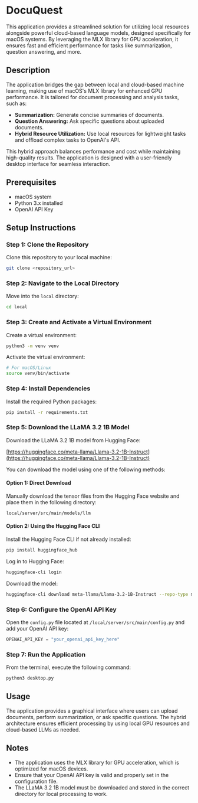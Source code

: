 # DocuQuest

This application provides a streamlined solution for utilizing local resources alongside powerful cloud-based language models, designed specifically for macOS systems. By leveraging the MLX library for GPU acceleration, it ensures fast and efficient performance for tasks like summarization, question answering, and more.

## Description

The application bridges the gap between local and cloud-based machine learning, making use of macOS's MLX library for enhanced GPU performance. It is tailored for document processing and analysis tasks, such as:
- **Summarization:** Generate concise summaries of documents.
- **Question Answering:** Ask specific questions about uploaded documents.
- **Hybrid Resource Utilization:** Use local resources for lightweight tasks and offload complex tasks to OpenAI's API.

This hybrid approach balances performance and cost while maintaining high-quality results. The application is designed with a user-friendly desktop interface for seamless interaction.

## Prerequisites
- macOS system
- Python 3.x installed
- OpenAI API Key

## Setup Instructions

### Step 1: Clone the Repository
Clone this repository to your local machine:
```bash
git clone <repository_url>
```

### Step 2: Navigate to the Local Directory
Move into the `local` directory:
```bash
cd local
```

### Step 3: Create and Activate a Virtual Environment
Create a virtual environment:
```bash
python3 -m venv venv
```
Activate the virtual environment:
```bash
# For macOS/Linux
source venv/bin/activate
```

### Step 4: Install Dependencies
Install the required Python packages:
```bash
pip install -r requirements.txt
```

### Step 5: Download the LLaMA 3.2 1B Model
Download the LLaMA 3.2 1B model from Hugging Face:

[https://huggingface.co/meta-llama/Llama-3.2-1B-Instruct](https://huggingface.co/meta-llama/Llama-3.2-1B-Instruct)

You can download the model using one of the following methods:

#### Option 1: Direct Download
Manually download the tensor files from the Hugging Face website and place them in the following directory:
```
local/server/src/main/models/llm
```

#### Option 2: Using the Hugging Face CLI
Install the Hugging Face CLI if not already installed:
```bash
pip install huggingface_hub
```
Log in to Hugging Face:
```bash
huggingface-cli login
```
Download the model:
```bash
huggingface-cli download meta-llama/Llama-3.2-1B-Instruct --repo-type model -d local/server/src/main/models/llm
```

### Step 6: Configure the OpenAI API Key
Open the `config.py` file located at `/local/server/src/main/config.py` and add your OpenAI API key:
```python
OPENAI_API_KEY = "your_openai_api_key_here"
```

### Step 7: Run the Application
From the terminal, execute the following command:
```bash
python3 desktop.py
```

## Usage
The application provides a graphical interface where users can upload documents, perform summarization, or ask specific questions. The hybrid architecture ensures efficient processing by using local GPU resources and cloud-based LLMs as needed.

## Notes
- The application uses the MLX library for GPU acceleration, which is optimized for macOS devices.
- Ensure that your OpenAI API key is valid and properly set in the configuration file.
- The LLaMA 3.2 1B model must be downloaded and stored in the correct directory for local processing to work.
